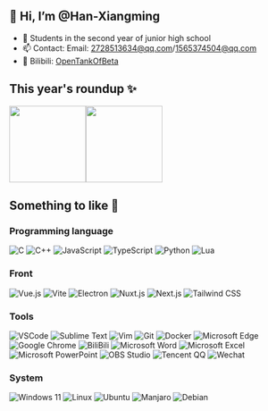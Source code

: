 ## 👋 Hi, I’m @Han-Xiangming
- 👤 Students in the second year of junior high school
- 📫 Contact: Email: 2728513634@qq.com/1565374504@qq.com
- 🌈 Bilibili: [OpenTankOfBeta](https://bilibili.space.com/669743441)

## This year's roundup ✨

<img align="" height="137px" src="https://github-readme-stats.vercel.app/api?username=Han-Xiangming&hide_title=true&hide_border=true&show_icons=true&include_all_commits=true&line_height=21&bg_color=0,EC6C6C,FFD479,FFFC79,73FA79&theme=graywhite&locale=cn" /><img align="" height="137px" src="https://github-readme-stats.vercel.app/api/top-langs/?username=Han-Xiangming&hide_title=true&hide_border=true&layout=compact&bg_color=0,73FA79,73FDFF,D783FF&theme=graywhite&locale=cn" />

## Something to like 🍻

### Programming language

![C](https://img.shields.io/static/v1?style=for-the-badge&message=C&color=dc382d&logo=c&logoColor=a8b9cc&label=)
![C++](https://img.shields.io/static/v1?style=for-the-badge&message=C%2B%2B&color=47a248&logo=cplusplus&logoColor=00000000599c&label=)
![JavaScript](https://img.shields.io/static/v1?style=for-the-badge&message=JavaScript&color=141414&logo=JavaScript&logoColor=f7df1e&label=)
![TypeScript](https://img.shields.io/static/v1?style=for-the-badge&message=TypeScript&color=2b4f9c&logo=TypeScript&logoColor=3178c6&label=)
![Python](https://img.shields.io/static/v1?style=for-the-badge&message=Python&color=f7df1e&logo=Python&logoColor=3776ab&label=)
![Lua](https://img.shields.io/static/v1?style=for-the-badge&message=Lua&color=78be20&logo=lua&logoColor=2c2d72&label=)


### Front

![Vue.js](https://img.shields.io/static/v1?style=for-the-badge&message=Vue.js&color=42b982&logo=Vue.js&logoColor=ffffff&label=)
![Vite](https://img.shields.io/static/v1?style=for-the-badge&message=Vite&color=646cff&logo=Vite&logoColor=ffffff&label=)
![Electron](https://img.shields.io/static/v1?style=for-the-badge&message=Electron&color=2b2e3b&logo=Electron&logoColor=ffffff&label=)
![Nuxt.js](https://img.shields.io/static/v1?style=for-the-badge&message=Nuxt.js&color=4bdd82&logo=Nuxt.js&logoColor=ffffff&label=)
![Next.js](https://img.shields.io/static/v1?style=for-the-badge&message=Next.js&color=000000&logo=Next.js&logoColor=ffffff&label=)
![Tailwind CSS](https://img.shields.io/static/v1?style=for-the-badge&message=Tailwind+CSS&color=55bdf9&logo=Tailwind+CSS&logoColor=ffffff&label=)

### Tools

![VSCode](https://img.shields.io/static/v1?style=for-the-badge&message=VSCode&color=0c0e13&logo=Visual+Studio+Code&logoColor=007acc&label=)
![Sublime Text](https://img.shields.io/static/v1?style=for-the-badge&message=Sublime%20Text&color=424242&logo=sublimetext&logoColor=ff9800&label=)
![Vim](https://img.shields.io/static/v1?style=for-the-badge&message=Vim&color=0a0a20&logo=vim&logoColor=019733&label=)
![Git](https://img.shields.io/static/v1?style=for-the-badge&message=Git&color=609926&logo=git&logoColor=F05032&label=)
![Docker](https://img.shields.io/static/v1?style=for-the-badge&message=Docker&color=141414&logo=docker&logoColor=2496ed&label=)
![Microsoft Edge](https://img.shields.io/static/v1?style=for-the-badge&message=Microsoft%20Edge&color=003545&logo=MicrosoftEdge&logoColor=0078d7&label=)
![Google Chrome](https://img.shields.io/static/v1?style=for-the-badge&message=Google%20Chrome&color=646cff&logo=googlechrome&logoColor=fbbf11&label=)
![BiliBili](https://img.shields.io/static/v1?style=for-the-badge&message=Bilibili&color=222222&logo=bilibili&logoColor=00a1d6&label=)
![Microsoft Word](https://img.shields.io/static/v1?style=for-the-badge&message=Microsoft%20Word&color=2b2e3b&logo=microsoftword&logoColor=185abd&label=)
![Microsoft Excel](https://img.shields.io/static/v1?style=for-the-badge&message=Microsoft%20Excel&color=2eb8ed&logo=microsoftexcel&logoColor=217346&label=)
![Microsoft PowerPoint](https://img.shields.io/static/v1?style=for-the-badge&message=Microsoft%20PowerPoint&color=af6cf6&logo=microsoftpowerpoint&logoColor=b7472a&label=)
![OBS Studio](https://img.shields.io/static/v1?style=for-the-badge&message=OBS%20Studio&color=77AA99&logo=obsstudio&logoColor=302E31&label=)
![Tencent QQ](https://img.shields.io/static/v1?style=for-the-badge&message=Tencent%20QQ&color=c2ad6f&logo=tencentqq&logoColor=eb1923&label=)
![Wechat](https://img.shields.io/static/v1?style=for-the-badge&message=wechat&color=333333&logo=wechat&logoColor=07C160&label=)

### System

![Windows 11](https://img.shields.io/static/v1?style=for-the-badge&message=Windows%2011&color=000000&logo=windows11&logoColor=0078d4&label=)
![Linux](https://img.shields.io/static/v1?style=for-the-badge&message=Linux&color=788b95&logo=linux&logoColor=fcc624&label=)
![Ubuntu](https://img.shields.io/static/v1?style=for-the-badge&message=Ubuntu&color=003545&logo=Ubuntu&logoColor=r95420&label=)
![Manjaro](https://img.shields.io/static/v1?style=for-the-badge&message=Manjaro&color=222222&logo=Manjaro&logoColor=35BF5C&label=)
![Debian](https://img.shields.io/static/v1?style=for-the-badge&message=Debian&color=f9c23c&logo=Debian&logoColor=a81d33&label=)

